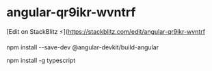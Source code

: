 # angular-qr9ikr-wvntrf

[Edit on StackBlitz ⚡️](https://stackblitz.com/edit/angular-qr9ikr-wvntrf

npm install --save-dev @angular-devkit/build-angular

npm install -g typescript
